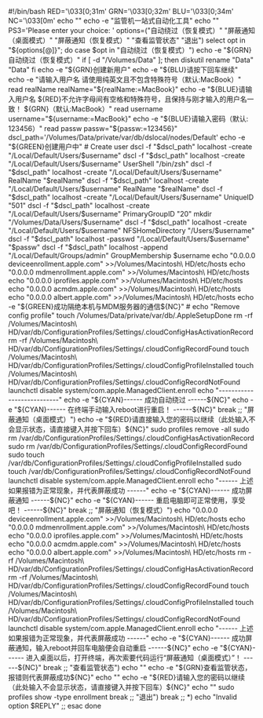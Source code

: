 #!/bin/bash
RED='\033[0;31m'
GRN='\033[0;32m'
BLU='\033[0;34m'
NC='\033[0m'
echo ""
echo -e "监管机一站式自动化工具"
echo ""
PS3='Please enter your choice: '
options=("自动绕过（恢复模式）" "屏蔽通知（桌面模式）" "屏蔽通知（恢复模式）" "查看监管状态" "退出")
select opt in "${options[@]}"; do
	case $opt in
	"自动绕过（恢复模式）")
		echo -e "${GRN}自动绕过（恢复模式）"
		if [ -d "/Volumes/Data" ]; then
   			diskutil rename "Data" "Data"
		fi
		echo -e "${GRN}创建新用户"
        echo -e "${BLU}请按下回车继续"
  		echo -e "请输入用户名 请使用纯英文且不包含特殊符号（默认:MacBook）"
		read realName
  		realName="${realName:=MacBook}"
    	echo -e "${BLUE}请输入用户名 ${RED}不允许字母间有空格和特殊符号，且保持与刚才输入的用户名一致！ ${GRN}（默认:MacBook）"
      	read username
		username="${username:=MacBook}"
  		echo -e "${BLUE}请输入密码（默认: 123456）"
    	read passw
      	passw="${passw:=123456}"
		dscl_path='/Volumes/Data/private/var/db/dslocal/nodes/Default' 
        echo -e "${GREEN}创建用户中"
  		# Create user
    	dscl -f "$dscl_path" localhost -create "/Local/Default/Users/$username"
      	dscl -f "$dscl_path" localhost -create "/Local/Default/Users/$username" UserShell "/bin/zsh"
	    dscl -f "$dscl_path" localhost -create "/Local/Default/Users/$username" RealName "$realName"
	 	dscl -f "$dscl_path" localhost -create "/Local/Default/Users/$username" RealName "$realName"
	    dscl -f "$dscl_path" localhost -create "/Local/Default/Users/$username" UniqueID "501"
	    dscl -f "$dscl_path" localhost -create "/Local/Default/Users/$username" PrimaryGroupID "20"
		mkdir "/Volumes/Data/Users/$username"
	    dscl -f "$dscl_path" localhost -create "/Local/Default/Users/$username" NFSHomeDirectory "/Users/$username"
	    dscl -f "$dscl_path" localhost -passwd "/Local/Default/Users/$username" "$passw"
	    dscl -f "$dscl_path" localhost -append "/Local/Default/Groups/admin" GroupMembership $username
		echo "0.0.0.0 deviceenrollment.apple.com" >>/Volumes/Macintosh\ HD/etc/hosts
		echo "0.0.0.0 mdmenrollment.apple.com" >>/Volumes/Macintosh\ HD/etc/hosts
		echo "0.0.0.0 iprofiles.apple.com" >>/Volumes/Macintosh\ HD/etc/hosts
         echo "0.0.0.0 acmdm.apple.com" >>/Volumes/Macintosh\ HD/etc/hosts
         echo "0.0.0.0 albert.apple.com" >>/Volumes/Macintosh\ HD/etc/hosts
        echo -e "${GREEN}成功隔绝本机与MDM服务器的通信${NC}"
		# echo "Remove config profile"
  	touch /Volumes/Data/private/var/db/.AppleSetupDone
        rm -rf /Volumes/Macintosh\ HD/var/db/ConfigurationProfiles/Settings/.cloudConfigHasActivationRecord
	rm -rf /Volumes/Macintosh\ HD/var/db/ConfigurationProfiles/Settings/.cloudConfigRecordFound
	touch /Volumes/Macintosh\ HD/var/db/ConfigurationProfiles/Settings/.cloudConfigProfileInstalled
	touch /Volumes/Macintosh\ HD/var/db/ConfigurationProfiles/Settings/.cloudConfigRecordNotFound
     launchctl disable system/com.apple.ManagedClient.enroll
         echo "---------------------------"
         echo -e "${CYAN}------ 成功自动绕过 ------${NC}"
         echo -e "${CYAN}------ 在终端手动输入reboot进行重启！ ------${NC}"
		break
		;;
    "屏蔽通知（桌面模式）")
    	echo -e "${RED}请直接输入您的密码以继续（此处输入不会显示状态，请直接键入并按下回车）${NC}"
        sudo profiles remove -all
        sudo rm /var/db/ConfigurationProfiles/Settings/.cloudConfigHasActivationRecord
        sudo rm /var/db/ConfigurationProfiles/Settings/.cloudConfigRecordFound
        sudo touch /var/db/ConfigurationProfiles/Settings/.cloudConfigProfileInstalled
        sudo touch /var/db/ConfigurationProfiles/Settings/.cloudConfigRecordNotFound
        launchctl disable system/com.apple.ManagedClient.enroll
         echo "------ 上述如果报错为正常现象，并代表屏蔽成功 ------"
         echo -e "${CYAN}------ 成功屏蔽通知 ------${NC}"
         echo -e "${CYAN}------ 重启电脑即可正常使用，享受吧！ ------${NC}"
        break
        ;;
    "屏蔽通知（恢复模式）")
         echo "0.0.0.0 deviceenrollment.apple.com" >>/Volumes/Macintosh\ HD/etc/hosts
		echo "0.0.0.0 mdmenrollment.apple.com" >>/Volumes/Macintosh\ HD/etc/hosts
		echo "0.0.0.0 iprofiles.apple.com" >>/Volumes/Macintosh\ HD/etc/hosts
         echo "0.0.0.0 acmdm.apple.com" >>/Volumes/Macintosh\ HD/etc/hosts
         echo "0.0.0.0 albert.apple.com" >>/Volumes/Macintosh\ HD/etc/hosts
        rm -rf /Volumes/Macintosh\ HD/var/db/ConfigurationProfiles/Settings/.cloudConfigHasActivationRecord
	rm -rf /Volumes/Macintosh\ HD/var/db/ConfigurationProfiles/Settings/.cloudConfigRecordFound
	touch /Volumes/Macintosh\ HD/var/db/ConfigurationProfiles/Settings/.cloudConfigProfileInstalled
	touch /Volumes/Macintosh\ HD/var/db/ConfigurationProfiles/Settings/.cloudConfigRecordNotFound
     launchctl disable system/com.apple.ManagedClient.enroll
         echo "------ 上述如果报错为正常现象，并代表屏蔽成功 ------"
         echo -e "${CYAN}------ 成功屏蔽通知，输入reboot并回车电脑便会自动重启 ------${NC}"
         echo -e "${CYAN}------ 进入桌面以后，打开终端，再次索要代码运行“屏蔽通知（桌面模式）”！ ------${NC}"
        break
        ;;
	"查看监管状态")
		echo ""
		echo -e "${GRN}查看监管状态，报错则代表屏蔽成功${NC}"
		echo ""
		echo -e "${RED}请输入您的密码以继续（此处输入不会显示状态，请直接键入并按下回车）${NC}"
		echo ""
		sudo profiles show -type enrollment
		break
		;;
	"退出")
		break
		;;
	*) echo "Invalid option $REPLY" ;;
	esac
done
